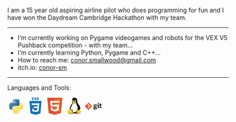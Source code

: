 I am a 15 year old aspiring airline pilot who does programming for fun and I have won the Daydream Cambridge Hackathon with my team.

---

<ul>
  <li>I’m currently working on Pygame videogames and robots for the VEX V5 Pushback competition - with my team...</li>
  <li>I’m currently learning Python, Pygame and C++...</li>
  <li>How to reach me: <a href="mailto:conor.smallwood@gmail.com">conor.smallwood@gmail.com</a></li>
  <li>itch.io: <a href="https://conor-sm.itch.io">conor-sm</a></li>
</ul>

---

Languages and Tools:

<div>
  <img src="https://github.com/devicons/devicon/blob/master/icons/python/python-original.svg" title="Python" alt="Python" width="40" height="40"/>
  <img src="https://github.com/devicons/devicon/blob/master/icons/css3/css3-plain-wordmark.svg" title="CSS3" alt="CSS3" width="40" height="40"/>
  <img src="https://github.com/devicons/devicon/blob/master/icons/html5/html5-original.svg" title="HTML5" alt="HTML5" width="40" height="40"/>
  <img src="https://github.com/devicons/devicon/blob/master/icons/linux/linux-original.svg" title="Linux" alt="Linux" width="40" height="40"/>
  <img src="https://github.com/devicons/devicon/blob/master/icons/git/git-original-wordmark.svg" title="Git" alt="Git" width="40" height="40"/>
</div>
